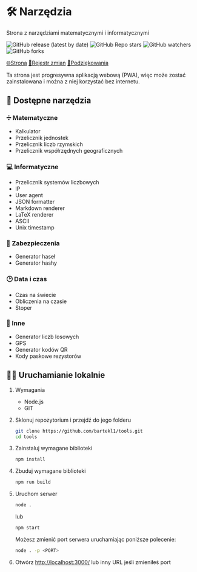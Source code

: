 # 🛠 Narzędzia

Strona z narzędziami matematycznymi i informatycznymi

![GitHub release (latest by date)](https://img.shields.io/github/v/release/bartekl1/tools?style=flat-square)
![GitHub Repo stars](https://img.shields.io/github/stars/bartekl1/tools?style=flat-square)
![GitHub watchers](https://img.shields.io/github/watchers/bartekl1/tools?style=flat-square)
![GitHub forks](https://img.shields.io/github/forks/bartekl1/tools?style=flat-square)

[🌐Strona](https://bartekl1.github.io/tools)
[🧾Rejestr zmian](CHANGELOG_PL.md)
[🎁Podziękowania](ACKNOWLEDGEMENTS_PL.md)

Ta strona jest progresywna aplikacją webową (PWA), więc może zostać zainstalowana i można z niej korzystać bez internetu.

## 📝 Dostępne narzędzia

### ➗ Matematyczne

- Kalkulator
- Przelicznik jednostek
- Przelicznik liczb rzymskich
- Przelicznik współrzędnych geograficznych

### 💻 Informatyczne

- Przelicznik systemów liczbowych
- IP
- User agent
- JSON formatter
- Markdown renderer
- LaTeX renderer
- ASCII
- Unix timestamp

### 🔑 Zabezpieczenia

- Generator haseł
- Generator hashy

### 🕑 Data i czas

- Czas na świecie
- Obliczenia na czasie
- Stoper

### 📄 Inne

- Generator liczb losowych
- GPS
- Generator kodów QR
- Kody paskowe rezystorów

## 👨‍💻 Uruchamianie lokalnie

1. Wymagania
    - Node.js
    - GIT

2. Sklonuj repozytorium i przejdź do jego folderu

    ```bash
    git clone https://github.com/bartekl1/tools.git
    cd tools
    ```

3. Zainstaluj wymagane biblioteki

    ```bash
    npm install
    ```

4. Zbuduj wymagane biblioteki

    ```bash
    npm run build
    ```

5. Uruchom serwer

    ```bash
    node .
    ```

    lub

    ```bash
    npm start
    ```

    Możesz zmienić port serwera uruchamiając poniższe polecenie:

    ```bash
    node . -p <PORT>
    ```

6. Otwórz [http://localhost:3000/](http://localhost:3000/) lub inny URL jeśli zmieniłeś port
